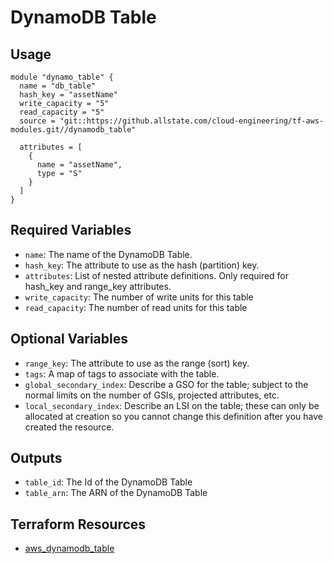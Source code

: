 # DynamoDB Table

## Usage

```hcl
module "dynamo_table" {
  name = "db_table"
  hash_key = "assetName"
  write_capacity = "5"
  read_capacity = "5"
  source = "git::https://github.allstate.com/cloud-engineering/tf-aws-modules.git//dynamodb_table"

  attributes = [
    {
      name = "assetName",
      type = "S"
    }
  ]
}
```

## Required Variables

* `name`: The name of the DynamoDB Table.
* `hash_key`: The attribute to use as the hash (partition) key.
* `attributes`: List of nested attribute definitions. Only required for hash_key and range_key attributes.
* `write_capacity`: The number of write units for this table
* `read_capacity`: The number of read units for this table

## Optional Variables

* `range_key`: The attribute to use as the range (sort) key.
* `tags`: A map of tags to associate with the table.
* `global_secondary_index`: Describe a GSO for the table; subject to the normal limits on the number of GSIs, projected attributes, etc.
* `local_secondary_index`: Describe an LSI on the table; these can only be allocated at creation so you cannot change this definition after you have created the resource.

## Outputs

* `table_id`: The Id of the DynamoDB Table
* `table_arn`: The ARN of the DynamoDB Table

## Terraform Resources

* [aws_dynamodb_table](https://www.terraform.io/docs/providers/aws/r/dynamodb_table.html)
